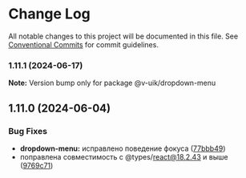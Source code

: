 # Change Log

All notable changes to this project will be documented in this file.
See [Conventional Commits](https://conventionalcommits.org) for commit guidelines.

### 1.11.1 (2024-06-17)

**Note:** Version bump only for package @v-uik/dropdown-menu





## 1.11.0 (2024-06-04)


### Bug Fixes

* **dropdown-menu:** исправлено поведение фокуса ([77bbb49](#))
* поправлена совместимость с @types/react@18.2.43 и выше ([9769c71](#))

